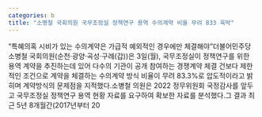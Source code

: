 ```yaml
---
categories: b
title: "소병철 국회의원 국무조정실 정책연구 용역 수의계약 비율 무려 833 육박"
---
```

“특혜의혹 시비가 있는 수의계약은 가급적 예외적인 경우에만 체결해야”더불어민주당 소병철 국회의원(순천·광양·곡성·구례(갑))은 3일(월), 국무조정실이 정책연구를 위한 용역 계약을 추진하는데 있어 다수의 기관이 공개 참여하는 경쟁계약 체결 건보다 제한적인 조건으로 계약을 체결하는 수의계약 방식 비율이 무려 83.3%로 압도적이라고 밝히며 계약방식의 문제점을 지적했다.소병철 의원은 2022 정무위원회 국정감사를 앞두고 국무조정실 정책연구 용역 현황 자료를 요구하여 확보한 자료를 분석했다.그 결과 최근 5년 8개월간(2017년부터 20